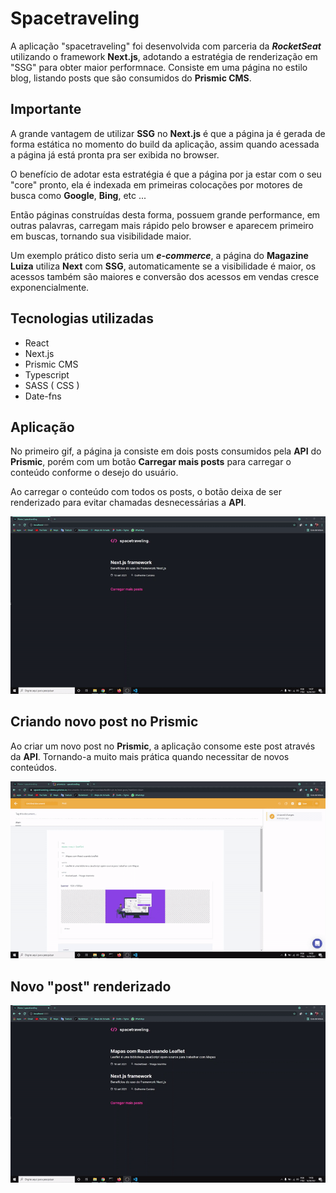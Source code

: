 # Spacetraveling

A aplicação "spacetraveling" foi desenvolvida com parceria da ***RocketSeat*** utilizando o framework **Next.js**, adotando a estratégia de renderização em "SSG" para obter maior performnace.
Consiste em uma página no estilo blog, listando posts que são consumidos do **Prismic CMS**.

## Importante

A grande vantagem de utilizar **SSG** no **Next.js** é que a página ja é gerada de forma estática no momento do build da aplicação, assim quando acessada a página já está pronta pra ser exibida no browser.

O benefício de adotar esta estratégia é que a página por ja estar com o seu "core" pronto, ela é indexada em primeiras colocações por motores de busca como **Google**, **Bing**, etc ...

Então páginas construídas desta forma, possuem grande performance, em outras palavras, carregam mais rápido pelo browser e aparecem primeiro em buscas, tornando sua visibilidade maior.

Um exemplo prático disto seria um ***e-commerce***, a página do **Magazine Luiza** utiliza **Next** com **SSG**, automaticamente se a visibilidade é maior, os acessos também são maiores e conversão dos acessos em vendas cresce exponencialmente.

## Tecnologias utilizadas

  - React
  - Next.js
  - Prismic CMS
  - Typescript
  - SASS ( CSS )
  - Date-fns

## Aplicação

No primeiro gif, a página ja consiste em dois posts consumidos pela **API** do **Prismic**, porém com um botão **Carregar mais posts** para carregar o conteúdo conforme o desejo do usuário.

Ao carregar o conteúdo com todos os posts, o botão deixa de ser renderizado para evitar chamadas desnecessárias a **API**.

<p align="center">
  <img src="src/assets/to_readme/fluxo_inicial.gif">
</p>

## Criando novo post no Prismic

Ao criar um novo post no **Prismic**, a aplicação consome este post através da **API**. Tornando-a muito mais prática quando necessitar de novos conteúdos.

<p align="center">
  <img src="src/assets/to_readme/prismic.gif">
</p>

## Novo "post" renderizado

<p align="center">
  <img src="src/assets/to_readme/fluxo_com_post.gif">
</p>
